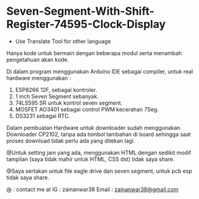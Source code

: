 # Seven-Segment-With-Shift-Register-74595-Clock-Display
* Use Translate Tool for other language
  
Hanya kode untuk bermain dengan beberapa modul serta menambah pengetahuan akan kode.

Di dalam program menggunakan Arduino IDE sebagai compiler, untuk real hardware menggunakan :
1. ESP8266 12F, sebagai kontroler.
2. 1 inch Seven Segment sebanyak.
3. 74LS595 SR untuk kontrol seven segment.
4. MOSFET AO3401 sebagai control PWM kecerahan 7Seg.
5. DS3231 sebagai RTC.

Dalam pembuatan Hardware untuk downloader sudah menggunakan Downloader CP2102, tanpa ada tombol tambahan di board sehingga saat
proses download tidak perlu ada yang ditekan lagi.

@Untuk setting jam yang ada, menggunakan HTML dengan sedikit modif tampilan (saya tidak mahir untuk HTML, CSS dst) tidak saya share.

@Saya sertakan untuk file eagle drive dan seven segment, untuk pcb esp tidak saya share.

@ : contact me at 
    IG     : zainanwar38
    Email  : zainanwar38@gmail.com
